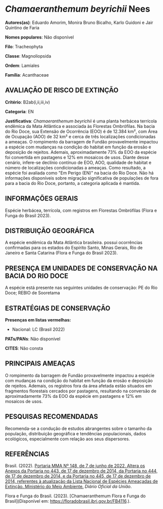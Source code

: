 # *Chamaeranthemum beyrichii* Nees

**Autores(as)**: Eduardo Amorim, Monira Bruno Bicalho, Karlo Guidoni e Jair Quintino de Faria

**Nomes populares**: Não disponível

**Filo**: Tracheophyta

**Classe**: Magnoliopsida

**Ordem**: Lamiales

**Família**: Acanthaceae

## AVALIAÇÃO DE RISCO DE EXTINÇÃO

**Critério**: B2ab(i,ii,iii,iv)

**Categoria**: EN

**Justificativa**: *Chamaeranthemum beyrichii* é uma planta herbácea terrícola endêmica da Mata Atlântica e associada às Florestas Ombrófilas. Na bacia do Rio Doce, sua Extensão de Ocorrência (EOO) é de 12.384 km², com Área de Ocupação (AOO) de 32 km² e cerca de três localizações condicionadas a ameaças. O rompimento da barragem de Fundão provavelmente impactou a espécie com mudanças na condição do habitat em função da erosão e deposição de rejeitos. Ademais, aproximadamente 73% da EOO da espécie foi convertida em pastagens e 12% em mosaicos de usos.  Diante desse cenário, infere-se declínio contínuo de EOO, AOO, qualidade de habitat e número de localizações condicionadas a ameaças. Como resultado, a espécie foi avaliada como "Em Perigo (EN)" na bacia do Rio Doce. Não há informações disponíveis sobre migração significativa de populações de fora para a bacia do Rio Doce, portanto, a categoria aplicada é mantida.

## INFORMAÇÕES GERAIS

Espécie herbácea, terrícola, com registros em Florestas Ombrófilas (Flora e Funga do Brasil 2023).

## DISTRIBUIÇÃO GEOGRÁFICA

A espécie endêmica da Mata Atlântica brasileira. possui ocorrências confirmadas para os estados do Espírito Santo, Minas Gerais, Rio de Janeiro e Santa Catarina (Flora e Funga do Brasil 2023).

## PRESENÇA EM UNIDADES DE CONSERVAÇÃO NA BACIA DO RIO DOCE

A espécie está presente nas seguintes unidades de conservação: PE do Rio Doce; REBIO de Sooretama

## ESTRATÉGIAS DE CONSERVAÇÃO

**Presenças em listas vermelhas:**

-   Nacional: LC (Brasil 2022)

**PATs/PANs**: Não disponível

**CITES**: Não consta

## PRINCIPAIS AMEAÇAS

O rompimento da barragem de Fundão provavelmente impactou a espécie com mudanças na condição do habitat em função da erosão e deposição de rejeitos. Ademais, os registros fora da área afetada estão situados em fragmentos florestais cercados por pastagens, resultando na conversão de aproximadamente 73% da EOO da espécie em pastagens e 12% em mosaicos de usos.

## PESQUISAS RECOMENDADAS

Recomenda-se a condução de estudos abrangentes sobre o tamanho da população, distribuição geográfica e tendências populacionais, dados ecológicos, especialmente com relação aos seus dispersores.

## REFERÊNCIAS

Brasil. (2022). [Portaria MMA Nº 148, de 7 de junho de 2022. Altera os Anexos da Portaria no 443, de 17 de dezembro de 2014, da Portaria no 444, de 17 de dezembro de 2014, e da Portaria no 445, de 17 de dezembro de 2014, referentes à atualização da Lista Nacional de Espécies Ameaçadas de Extinção. Ministério do Meio Ambiente.](https://in.gov.br/en/web/dou/-/portaria-mma-n-148-de-7-de-junho-de-2022-406272733) *Diário Oficial da União*.

Flora e Funga do Brasil. (2023). [Chamaeranthemum Flora e Funga do Brasil](Disponível em: <https://floradobrasil.jbrj.gov.br/FB4116>.).
